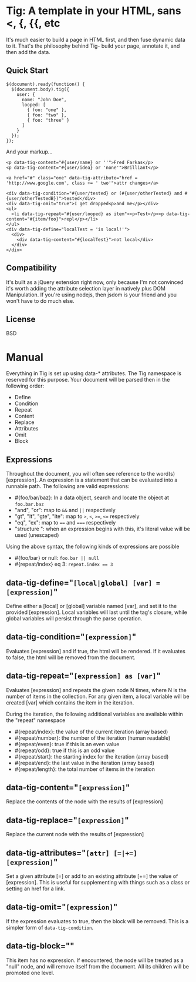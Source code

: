 Tig: A template in your HTML, sans <, {, {{, etc
===
It's much easier to build a page in HTML first, and then fuse dynamic data to it. That's the philosophy behind Tig- build your page, annotate it, and then add the data.

Quick Start
---
```
$(document).ready(function() {
  $(document.body).tig({
    user: {
      name: "John Doe",
      looped: [
        { foo: "one" },
        { foo: "two" },
        { foo: "three" }
      ]
    }
  });
});
```

And your markup...

```
<p data-tig-content="#{user/name} or ''">Fred Farkas</p>
<p data-tig-content="#{user/idea} or 'none'">Brilliant</p>

<a href="#" class="one" data-tig-attribute="href = 'http://www.google.com', class += ' two'">attr changes</a>

<div data-tig-condition="#{user/tested} or (#{user/otherTested} and #{user/otherTestedB})">tested</div>
<div data-tig-omit="true">I get dropped<p>and me</p></div>
<ul>
  <li data-tig-repeat="#{user/looped} as item"><p>Test</p><p data-tig-content="#{item/foo}">repl</p></li>
</ul>
<div data-tig-define="localTest = 'is local!'">
  <div>
    <div data-tig-content="#{localTest}">not local</div>
  </div>
</div>
```

Compatibility
---
It's built as a jQuery extension right now, only because I'm not convinced it's worth adding the attribute selection layer in natively plus DOM Manipulation. If you're using nodejs, then jsdom is your friend and you won't have to do much else.

License
---
BSD

Manual
===
Everything in Tig is set up using data-* attributes. The Tig namespace is reserved for this purpose. Your document will be parsed then in the following order:

* Define
* Condition
* Repeat
* Content
* Replace
* Attributes
* Omit
* Block

Expressions
---
Throughout the document, you will often see reference to the word(s) [expression]. An expression is a statement that can be evaluated into a runnable path. The following are valid expressions:

* #{foo/bar/baz}: In a data object, search and locate the object at `foo.bar.baz`
* "and", "or": map to `&&` and `||` respectively
* "gt", "lt", "gte", "lte": map to `>`, `<`, `>=`, `<=` respectively
* "eq", "ex": map to `==` and `===` respectively
* "structure ": when an expression begins with this, it's literal value will be used (unescaped)

Using the above syntax, the following kinds of expressions are possible

* #{foo/bar} or null: `foo.bar || null`
* #{repeat/index} eq 3: `repeat.index == 3`

data-tig-define="`[local|global] [var] = [expression]`"
---
Define either a [local] or [global] variable named [var], and set it to the provided [expression]. Local variables will last until the tag's closure, while global variables will persist through the parse operation.

data-tig-condition="`[expression]`"
---
Evaluates [expression] and if true, the html will be rendered. If it evaluates to false, the html will be removed from the document.

data-tig-repeat="`[expression] as [var]`"
---
Evaluates [expression] and repeats the given node N times, where N is the number of items in the collection. For any given item, a local variable will be created [var] which contains the item in the iteration.

During the iteration, the following additional variables are available within the "repeat" namespace

* #{repeat/index}: the value of the current iteration (array based)
* #{repeat/number}: the number of the iteration (human readable)
* #{repeat/even}: true if this is an even value
* #{repeat/odd}: true if this is an odd value
* #{repeat/start}: the starting index for the iteration (array based)
* #{repeat/end}: the last value in the iteration (array based)
* #{repeat/length}: the total number of items in the iteration

data-tig-content="`[expression]`"
---
Replace the contents of the node with the results of [expression]

data-tig-replace="`[expression]`"
---
Replace the current node with the results of [expression]

data-tig-attributes="`[attr] [=|+=] [expression]`"
---
Set a given attribute [=] or add to an existing attribute [+=] the value of [expression]. This is useful for supplementing with things such as a class or setting an href for a link.

data-tig-omit="`[expression]`"
---
If the expression evaluates to true, then the block will be removed. This is a simpler form of `data-tig-condition`.

data-tig-block=""
---
This item has no expression. If encountered, the node will be treated as a "null" node, and will remove itself from the document. All its children will be promoted one level.